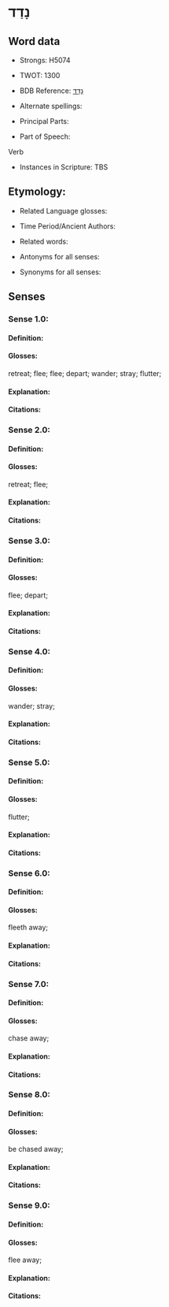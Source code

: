 # נָדַד

<!-- Status: S2="NeedsEdits" -->
<!-- Lexica used for edits:   -->

## Word data

* Strongs: H5074

* TWOT: 1300

* BDB Reference: [נָדַד](rc://en/bdb/dict/n.bd.aa)

* Alternate spellings:

* Principal Parts:

* Part of Speech:

Verb

* Instances in Scripture: TBS

## Etymology:

* Related Language glosses:

* Time Period/Ancient Authors:

* Related words:

* Antonyms for all senses:

* Synonyms for all senses:

## Senses

### Sense 1.0:

#### Definition:

#### Glosses:

retreat; flee; flee; depart; wander; stray; flutter; 

#### Explanation:

#### Citations:



### Sense 2.0:

#### Definition:

#### Glosses:

retreat; flee; 

#### Explanation:

#### Citations:



### Sense 3.0:

#### Definition:

#### Glosses:

flee; depart; 

#### Explanation:

#### Citations:



### Sense 4.0:

#### Definition:

#### Glosses:

wander; stray; 

#### Explanation:

#### Citations:



### Sense 5.0:

#### Definition:

#### Glosses:

flutter; 

#### Explanation:

#### Citations:



### Sense 6.0:

#### Definition:

#### Glosses:

fleeth away; 

#### Explanation:

#### Citations:



### Sense 7.0:

#### Definition:

#### Glosses:

chase away; 

#### Explanation:

#### Citations:



### Sense 8.0:

#### Definition:

#### Glosses:

be chased away; 

#### Explanation:

#### Citations:



### Sense 9.0:

#### Definition:

#### Glosses:

flee away; 

#### Explanation:

#### Citations:




